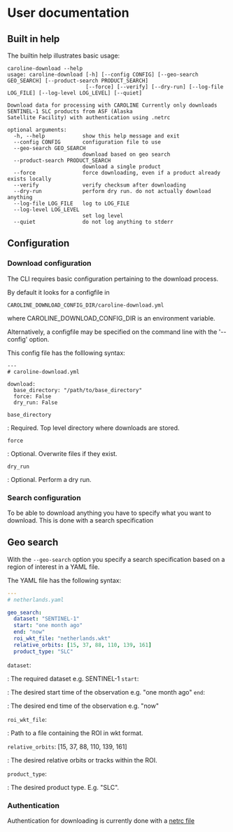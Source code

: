 # User documentation

## Built in help

The builtin help illustrates basic usage:
```
caroline-download --help
usage: caroline-download [-h] [--config CONFIG] [--geo-search GEO_SEARCH] [--product-search PRODUCT_SEARCH]
                         [--force] [--verify] [--dry-run] [--log-file LOG_FILE] [--log-level LOG_LEVEL] [--quiet]

Download data for processing with CAROLINE Currently only downloads SENTINEL-1 SLC products from ASF (Alaska
Satellite Facility) with authentication using .netrc

optional arguments:
  -h, --help            show this help message and exit
  --config CONFIG       configuration file to use
  --geo-search GEO_SEARCH
                        download based on geo search
  --product-search PRODUCT_SEARCH
                        download a single product
  --force               force downloading, even if a product already exists locally
  --verify              verify checksum after downloading
  --dry-run             perform dry run. do not actually download anything
  --log-file LOG_FILE   log to LOG_FILE
  --log-level LOG_LEVEL
                        set log level
  --quiet               do not log anything to stderr

```

## Configuration

### Download configuration

The CLI requires basic configuration pertaining to the download process.

By default it looks for a configfile in 
```
CAROLINE_DOWNLOAD_CONFIG_DIR/caroline-download.yml
```

where CAROLINE_DOWNLOAD_CONFIG_DIR is an environment variable.

Alternatively, a configfile may be specified on the command line with the '--config' option.

This config file has the folllowing syntax:
```
---
# caroline-download.yml

download:
  base_directory: "/path/to/base_directory"
  force: False
  dry_run: False
```

`base_directory`

: Required. Top level directory where downloads are stored.

`force`

: Optional. Overwrite files if they exist.

`dry_run`

: Optional. Perform a dry run.


### Search configuration

To be able to download anything you have to specify what you want to download. This is done with a search specification

## Geo search

With the `--geo-search` option you specify a search specification based on a region of interest in a YAML file. 

The YAML file has the following syntax:
```yaml
---
# netherlands.yaml

geo_search:
  dataset: "SENTINEL-1"
  start: "one month ago"
  end: "now"
  roi_wkt_file: "netherlands.wkt"
  relative_orbits: [15, 37, 88, 110, 139, 161]
  product_type: "SLC"

```

`dataset`: 

: The required dataset e.g. SENTINEL-1
`start`: 

: The desired start time of the observation e.g. "one month ago"
`end`: 

: The desired end time of the observation e.g. "now"

`roi_wkt_file`: 

: Path to a file containing the ROI in wkt format.

`relative_orbits`: [15, 37, 88, 110, 139, 161]

: The desired relative orbits or tracks within the ROI.

`product_type`: 

: The desired product type. E.g. "SLC".

### Authentication

Authentication for downloading is currently done with a [netrc file](https://www.gnu.org/software/inetutils/manual/html_node/The-_002enetrc-file.html)

